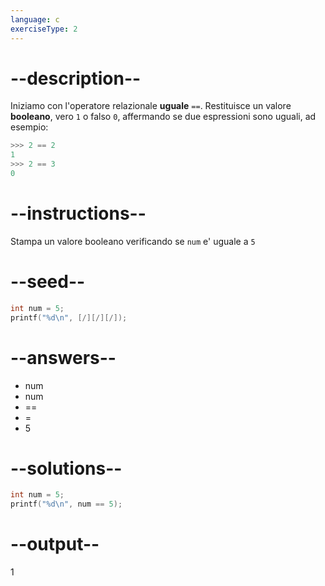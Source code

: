```yaml
---
language: c
exerciseType: 2
---
```


# --description--

Iniziamo con l'operatore relazionale **uguale** `==`.
Restituisce un valore **booleano**, vero `1` o falso `0`, affermando se due espressioni sono uguali, ad esempio:
```c
>>> 2 == 2
1
>>> 2 == 3
0
```

# --instructions--

Stampa un valore booleano verificando se `num` e' uguale a `5`

# --seed--

```c
int num = 5;
printf("%d\n", [/][/][/]);
```

# --answers--

- num
- num
-  == 
-  = 
- 5

# --solutions--

```c
int num = 5;
printf("%d\n", num == 5);
```

# --output--

1
